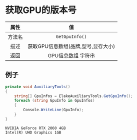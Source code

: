 # 获取GPU的版本号

|  属性  |                 值                  |
| :----: | :---------------------------------: |
| 方法名 |           `GetGpuInfo()`            |
|  描述  | 获取GPU信息数组(品牌,型号,显存大小) |
|  返回  |         GPU信息数组 字符串          |

## 例子

<!-- tabs:start -->

<!-- tab:代码 -->

```C#
private void AuxiliaryTools()
{
    string[] GpuInfos = ElakeAuxiliaryTools.GetGpuInfo();
    foreach (string GpuInfo in GpuInfos)
    {
        Console.WriteLine(GpuInfo);
    }
}
```

<!-- tab:返回 -->

```
NVIDIA GeForce RTX 2060 4GB
Intel(R) UHD Graphics 1GB
```

<!-- tabs:end -->
